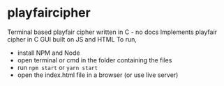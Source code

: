 # playfaircipher
Terminal based playfair cipher written in C - no docs
Implements playfair cipher in C
GUI built on JS and HTML
To run,

- install NPM  and Node
- open terminal or cmd in the folder containing the files
- run `npm start` or `yarn start`
-  open the index.html file in a browser (or use live server)
